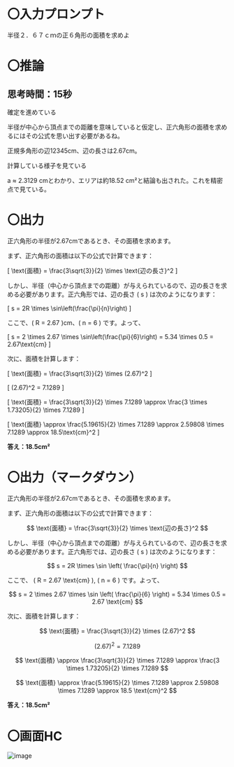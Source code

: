 # 〇入力プロンプト
半径２．６７ｃｍの正６角形の面積を求めよ

# 〇推論
## 思考時間：15秒
確定を進めている

半径が中心から頂点までの距離を意味していると仮定し、正六角形の面積を求めるにはその公式を思い出す必要があるね。

正規多角形の辺12345cm、辺の長さは2.67cm。

計算している様子を見ている

a ≈ 2.3129 cmとわかり、エリアは約18.52 cm²と結論も出された。これを精密点で見ている。

# 〇出力
正六角形の半径が2.67cmであるとき、その面積を求めます。

まず、正六角形の面積は以下の公式で計算できます：

\[
\text{面積} = \frac{3\sqrt{3}}{2} \times \text{辺の長さ}^2
\]

しかし、半径（中心から頂点までの距離）が与えられているので、辺の長さを求める必要があります。正六角形では、辺の長さ \( s \) は次のようになります：

\[
s = 2R \times \sin\left(\frac{\pi}{n}\right)
\]

ここで、\( R = 2.67 \)cm、\( n = 6 \) です。よって、

\[
s = 2 \times 2.67 \times \sin\left(\frac{\pi}{6}\right) = 5.34 \times 0.5 = 2.67\text{cm}
\]

次に、面積を計算します：

\[
\text{面積} = \frac{3\sqrt{3}}{2} \times (2.67)^2
\]

\[
(2.67)^2 = 7.1289
\]

\[
\text{面積} = \frac{3\sqrt{3}}{2} \times 7.1289 \approx \frac{3 \times 1.73205}{2} \times 7.1289
\]

\[
\text{面積} \approx \frac{5.19615}{2} \times 7.1289 \approx 2.59808 \times 7.1289 \approx 18.5\text{cm}^2
\]

**答え：18.5cm²**

# 〇出力（マークダウン）
正六角形の半径が2.67cmであるとき、その面積を求めます。

まず、正六角形の面積は以下の公式で計算できます：

$$
\text{面積} = \frac{3\sqrt{3}}{2} \times \text{辺の長さ}^2
$$

しかし、半径（中心から頂点までの距離）が与えられているので、辺の長さを求める必要があります。正六角形では、辺の長さ \( s \) は次のようになります：

$$
s = 2R \times \sin \left( \frac{\pi}{n} \right)
$$

ここで、 \( R = 2.67 \text{cm} \), \( n = 6 \) です。よって、

$$
s = 2 \times 2.67 \times \sin \left( \frac{\pi}{6} \right) = 5.34 \times 0.5 = 2.67 \text{cm}
$$

次に、面積を計算します：

$$
\text{面積} = \frac{3\sqrt{3}}{2} \times (2.67)^2
$$

$$
(2.67)^2 = 7.1289
$$

$$
\text{面積} \approx \frac{3\sqrt{3}}{2} \times 7.1289 \approx \frac{3 \times 1.73205}{2} \times 7.1289
$$

$$
\text{面積} \approx \frac{5.19615}{2} \times 7.1289 \approx 2.59808 \times 7.1289 \approx 18.5 \text{cm}^2
$$

**答え：18.5cm²**

# 〇画面HC
![image](https://github.com/user-attachments/assets/2e6ff4b8-efe0-44a4-9abd-9fbadee2c151)
